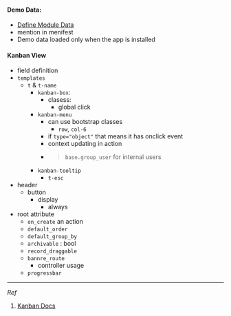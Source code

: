 #### Demo Data:
- [Define Module Data](https://www.odoo.com/documentation/17.0/developer/tutorials/define_module_data.html)
- mention in menifest
- Demo data loaded only when the app is installed

#### Kanban View
- field definition
- `templates`
	- `t` & `t-name` 
		- `kanban-box`:
			- clasess: 
				- global click
		- `kanban-menu`
			- can use bootstrap classes
				- `row`, `col-6`
			- if `type="object"` that means it has onclick event
			- context updating in action
			- > `base.group_user` for internal users
		- `kanban-tooltip`
			- `t-esc`
- header
	- button
		- display
			- always
- root attribute
	- `on_create` an action
	- `default_order`
	- `default_group_by`
	- `archivable` : bool
	- `record_draggable`
	- `bannre_route`
		- controller usage
	- `progressbar`

---
_Ref_
1. [Kanban Docs](https://www.odoo.com/documentation/17.0/developer/reference/user_interface/view_architectures.html#kanban)